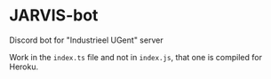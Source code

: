 # JARVIS-bot
Discord bot for "Industrieel UGent" server

Work in the `index.ts` file and not in `index.js`, that one is compiled for Heroku.